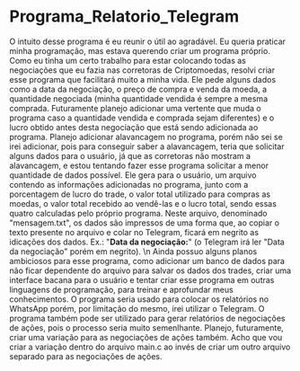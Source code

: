 # Programa_Relatorio_Telegram


O intuito desse programa é eu reunir o útil ao agradável. Eu queria praticar minha programação, mas estava querendo criar um programa próprio. Como eu tinha um certo trabalho para estar colocando todas as negociações que eu fazia nas corretoras de Criptomoedas, resolvi criar esse programa que facilitará muito a minha vida. 
Ele pede alguns dados como a data da negociação, o preço de compra e venda da moeda, a quantidade negociada (minha quantidade vendida é sempre a mesma comprada. Futuramente planejo adicionar uma vertente que muda o programa caso a quantidade vendida e comprada sejam diferentes) e o lucro obtido antes desta negociação que está sendo adicionada ao programa. 
Planejo adicionar alavancagem no programa, porém não sei se irei adicionar, pois para conseguir saber a alavancagem, teria que solicitar alguns dados para o usuário, já que as corretoras não mostram a alavancagem, e estou tentando fazer esse programa solicitar a menor quantidade de dados possível.
Ele gera para o usuário, um arquivo contendo as informações adicionadas no programa, junto com a porcentagem de lucro do trade, o valor total utilizado para compras as moedas, o valor total recebido ao vendê-las e o lucro total, sendo essas quatro calculadas pelo próprio programa. 
Neste arquivo, denominado "mensagem.txt", os dados são impressos de uma forma que, ao copiar o texto presente no arquivo e colar no Telegram, ficará em negrito as idicações dos dados. Ex.: "**Data da negociação:**" (o Telegram irá ler "Data da negociação" porém em negrito). \n
Ainda possuo alguns planos ambiciosos para esse programa, como adicionar um banco de dados para não ficar dependente do arquivo para salvar os dados dos trades, criar uma interface bacana para o usuário e tentar criar esse programa em outras linguagens de programação, para treinar e aprofundar meus conhecimentos.
O programa seria usado para colocar os relatórios no WhatsApp porém, por limitação do mesmo, irei utilizar o Telegram.
O programa também pode ser utilizado para gerar relatórios de negociações de ações, pois o processo seria muito semenlhante.
Planejo, futuramente, criar uma variação para as negociações de ações também. Acho que vou criar a variação dentro do arquivo main.c ao invés de criar um outro arquivo separado para as negociações de ações.
